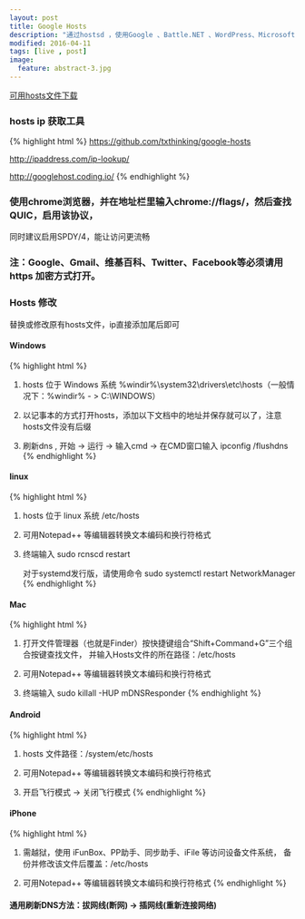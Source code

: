 ```yaml
---
layout: post
title: Google Hosts
description: "通过hostsd ，使用Google 、Battle.NET 、WordPress、Microsoft Live、GitHub、Box.com等."
modified: 2016-04-11
tags: [live , post]
image:
  feature: abstract-3.jpg
---
```


<div markdown="0"><a href="http://tengbinlive.github.io/hosts/hosts" class="btn btn-success">可用hosts文件下载</a></div>

### hosts ip 获取工具
{% highlight html %}
 https://github.com/txthinking/google-hosts
 
 http://ipaddress.com/ip-lookup/
 
 http://googlehost.coding.io/
{% endhighlight %}

### 使用chrome浏览器，并在地址栏里输入chrome://flags/，然后查找QUIC，启用该协议，
同时建议启用SPDY/4，能让访问更流畅

### 注：Google、Gmail、维基百科、Twitter、Facebook等必须请用https 加密方式打开。

### Hosts 修改
    
替换或修改原有hosts文件，ip直接添加尾后即可
    
#### Windows
{% highlight html %}
1. hosts 位于 Windows 系统 %windir%\system32\drivers\etc\hosts（一般情况下：%windir% - > C:\WINDOWS）

2. 以记事本的方式打开hosts，添加以下文档中的地址并保存就可以了，注意hosts文件没有后缀

3. 刷新dns , 开始 -> 运行 -> 输入cmd -> 在CMD窗口输入 ipconfig /flushdns
{% endhighlight %}

#### linux
{% highlight html %}
1. hosts 位于 linux 系统 /etc/hosts

2. 可用Notepad++ 等编辑器转换文本编码和换行符格式

3. 终端输入 sudo rcnscd restart

   对于systemd发行版，请使用命令 sudo systemctl restart NetworkManager
{% endhighlight %}

#### Mac
{% highlight html %}
1. 打开文件管理器（也就是Finder）按快捷键组合“Shift+Command+G”三个组合按键查找文件，
并输入Hosts文件的所在路径：/etc/hosts

2. 可用Notepad++ 等编辑器转换文本编码和换行符格式

3. 终端输入 sudo killall -HUP mDNSResponder
{% endhighlight %}

#### Android
{% highlight html %}
1. hosts 文件路径：/system/etc/hosts

2. 可用Notepad++ 等编辑器转换文本编码和换行符格式

3. 开启飞行模式 -> 关闭飞行模式
{% endhighlight %}

#### iPhone
{% highlight html %}
1. 需越狱，使用 iFunBox、PP助手、同步助手、iFile 等访问设备文件系统，
备份并修改该文件后覆盖：/etc/hosts

2. 可用Notepad++ 等编辑器转换文本编码和换行符格式
{% endhighlight %}

#### 通用刷新DNS方法：拔网线(断网) -> 插网线(重新连接网络)


